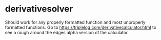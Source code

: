 # derivativesolver
Should work for any properly formatted function and most unproperly formatted functions.
Go to https://triplelog.com/derivativecalculator.html to see a rough around the edges alpha version of the calculator.
